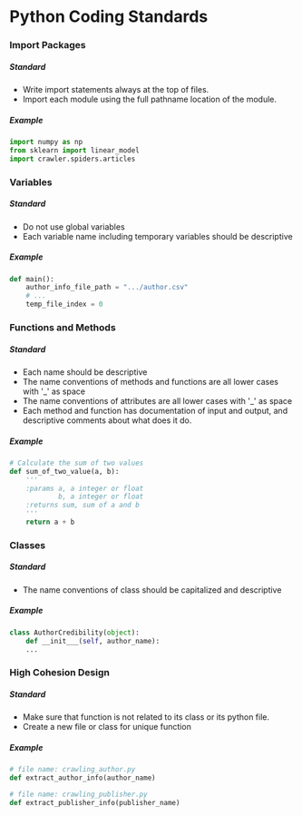 # Python Coding Standards

### Import Packages
##### Standard
- Write import statements always at the top of files.
- Import each module using the full pathname location of the module.

##### Example

```python
import numpy as np
from sklearn import linear_model
import crawler.spiders.articles   
```

### Variables
##### Standard
- Do not use global variables
- Each variable name including temporary variables should be descriptive 
##### Example
``` Python
def main():
    author_info_file_path = ".../author.csv"
    # ...
    temp_file_index = 0
```

### Functions and Methods
##### Standard
- Each name should be descriptive
- The name conventions of methods and functions are all lower cases with '_' as space
- The name conventions of attributes are all lower cases with '_' as space
- Each method and function has documentation of input and output, and descriptive comments about what does it do.
##### Example
``` Python
# Calculate the sum of two values
def sum_of_two_value(a, b):
    '''
    :params a, a integer or float
            b, a integer or float
    :returns sum, sum of a and b
    '''
    return a + b
```

### Classes
##### Standard
- The name conventions of class should be capitalized and descriptive
##### Example
``` Python
class AuthorCredibility(object):
    def __init___(self, author_name):
    ...

```

### High Cohesion Design
##### Standard
- Make sure that function is not related to its class or its python file.
- Create a new file or class for unique function
##### Example
``` python
# file name: crawling_author.py
def extract_author_info(author_name)

# file name: crawling_publisher.py
def extract_publisher_info(publisher_name)
```
